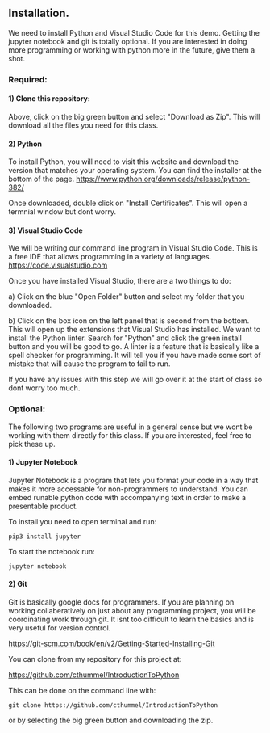 ## Installation.

We need to install Python and Visual Studio Code for this demo. Getting the jupyter notebook and git is totally optional. If you are interested in doing more programming or working with python more in the future, give them a shot.

### Required:

#### 1) Clone this repository: 
Above, click on the big green button and select "Download as Zip". This will download all the files you need for this class.


#### 2) Python
To install Python, you will need to visit this website and download the version that matches your operating system. You can find the installer at the bottom of the page.
<a href="https://www.python.org/downloads/release/python-382/">https://www.python.org/downloads/release/python-382/</a>


Once downloaded, double click on "Install Certificates". This will open a termnial window but dont worry.


#### 3) Visual Studio Code
We will be writing our command line program in Visual Studio Code. This is a free IDE that allows programming in a variety of languages.
<a href="https://code.visualstudio.com">https://code.visualstudio.com</a>

Once you have installed Visual Studio, there are a two things to do:

a) Click on the blue "Open Folder" button and select my folder that you downloaded. 

b) Click on the box icon on the left panel that is second from the bottom. This will open up the extensions that Visual Studio has installed. We want to install the Python linter. Search for "Python" and click the green install button and you will be good to go. A linter is a feature that is basically like a spell checker for programming. It will tell you if you have made some sort of mistake that will cause the program to fail to run. 

If you have any issues with this step we will go over it at the start of class so dont worry too much.


### Optional:

The following two programs are useful in a general sense but we wont be working with them directly for this class. If you are interested, feel free to pick these up.

#### 1) Jupyter Notebook
Jupyter Notebook is a program that lets you format your code in a way that makes it more accessable for non-programmers to understand. You can embed runable python code with accompanying text in order to make a presentable product.

To install you need to open terminal and run:

```pip3 install jupyter```

To start the notebook run:

```jupyter notebook```

#### 2) Git
Git is basically google docs for programmers. If you are planning on working collaberatively on just about any programming project, you will be coordinating work through git. It isnt too difficult to learn the basics and is very useful for version control.

<a href="https://git-scm.com/book/en/v2/Getting-Started-Installing-Git">https://git-scm.com/book/en/v2/Getting-Started-Installing-Git</a>


You can clone from my repository for this project at:

https://github.com/cthummel/IntroductionToPython

This can be done on the command line with:

```git clone https://github.com/cthummel/IntroductionToPython```

or by selecting the big green button and downloading the zip.
